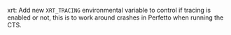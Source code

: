 xrt: Add new `XRT_TRACING` environmental variable to control if tracing is enabled
or not, this is to work around crashes in Perfetto when running the CTS.
